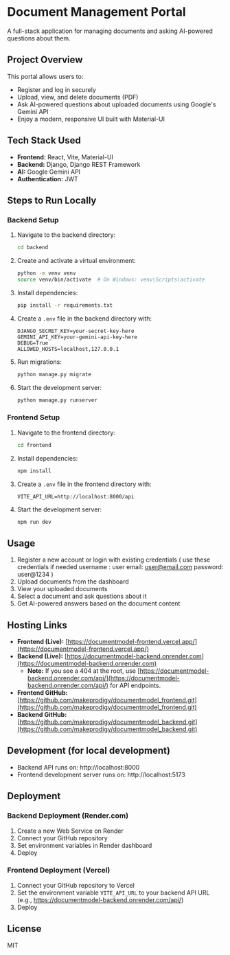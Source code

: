 # Document Management Portal

A full-stack application for managing documents and asking AI-powered questions about them.

## Project Overview

This portal allows users to:
- Register and log in securely
- Upload, view, and delete documents (PDF)
- Ask AI-powered questions about uploaded documents using Google's Gemini API
- Enjoy a modern, responsive UI built with Material-UI

## Tech Stack Used

- **Frontend:** React, Vite, Material-UI
- **Backend:** Django, Django REST Framework
- **AI:** Google Gemini API
- **Authentication:** JWT

## Steps to Run Locally

### Backend Setup

1. Navigate to the backend directory:
   ```bash
   cd backend
   ```
2. Create and activate a virtual environment:
   ```bash
   python -m venv venv
   source venv/bin/activate  # On Windows: venv\Scripts\activate
   ```
3. Install dependencies:
   ```bash
   pip install -r requirements.txt
   ```
4. Create a `.env` file in the backend directory with:
   ```env
   DJANGO_SECRET_KEY=your-secret-key-here
   GEMINI_API_KEY=your-gemini-api-key-here
   DEBUG=True
   ALLOWED_HOSTS=localhost,127.0.0.1
   ```
5. Run migrations:
   ```bash
   python manage.py migrate
   ```
6. Start the development server:
   ```bash
   python manage.py runserver
   ```

### Frontend Setup

1. Navigate to the frontend directory:
   ```bash
   cd frontend
   ```
2. Install dependencies:
   ```bash
   npm install
   ```
3. Create a `.env` file in the frontend directory with:
   ```env
   VITE_API_URL=http://localhost:8000/api
   ```
4. Start the development server:
   ```bash
   npm run dev
   ```

## Usage

1. Register a new account or login with existing credentials
   (
   use these credentials if needed
   username : user
   email: user@email.com
   password: user@1234
   )
2. Upload documents from the dashboard
3. View your uploaded documents
4. Select a document and ask questions about it
5. Get AI-powered answers based on the document content

## Hosting Links

- **Frontend (Live):** [https://documentmodel-frontend.vercel.app/](https://documentmodel-frontend.vercel.app/)
- **Backend (Live):** [https://documentmodel-backend.onrender.com](https://documentmodel-backend.onrender.com)
  - **Note:** If you see a 404 at the root, use [https://documentmodel-backend.onrender.com/api/](https://documentmodel-backend.onrender.com/api/) for API endpoints.
- **Frontend GitHub:** [https://github.com/makeprodigy/documentmodel_frontend.git](https://github.com/makeprodigy/documentmodel_frontend.git)
- **Backend GitHub:** [https://github.com/makeprodigy/documentmodel_backend.git](https://github.com/makeprodigy/documentmodel_backend.git)

## Development (for local development)

- Backend API runs on: http://localhost:8000
- Frontend development server runs on: http://localhost:5173

## Deployment

### Backend Deployment (Render.com)
1. Create a new Web Service on Render
2. Connect your GitHub repository
3. Set environment variables in Render dashboard
4. Deploy

### Frontend Deployment (Vercel)
1. Connect your GitHub repository to Vercel
2. Set the environment variable `VITE_API_URL` to your backend API URL (e.g., https://documentmodel-backend.onrender.com/api/)
3. Deploy

## License

MIT 